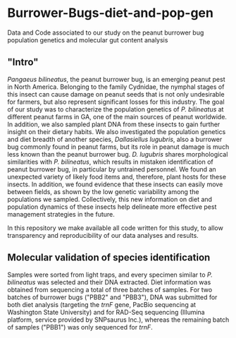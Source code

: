 # Burrower-Bugs-diet-and-pop-gen
 Data and Code associated to our study on the peanut burrower bug population genetics and molecular gut content analysis

## "Intro"
_Pangaeus_ _bilineatus_, the peanut burrower bug, is an emerging peanut pest in North America. Belonging to the family Cydnidae, the nymphal stages of this insect can cause damage on peanut seeds that is not only undesirable for farmers, but also represent significant losses for this industry. The goal of our study was to characterize the population genetics of _P._ _bilineatus_ at different peanut farms in GA, one of the main sources of peanut worldwide. In addition, we also sampled plant DNA from these insects to gain further insight on their dietary habits. We also investigated the population genetics and diet breadth of another species, _Dallasiellus_ _lugubris_, also a burrower bug commonly found in peanut farms, but its role in peanut damage is much less known than the peanut burrower bug. _D._ _lugubris_ shares morphological similarities with _P._ _bilineatus_, which results in mistaken identification of peanut burrower bug, in particular by untrained personnel. We found an unexpected variety of likely food items and, therefore, plant hosts for these insects. In addition, we found evidence that these insects can easily move between fields, as shown by the low genetic variability among the populations we sampled. Collectively, this new information on diet and population dynamics of these insects help delineate more effective pest management strategies in the future.

In this repository we make available all code written for this study, to allow transparency and reproducibility of our data analyses and results.

## Molecular validation of species identification
Samples were sorted from light traps, and every specimen similar to _P._ _bilineatus_ was selected and their DNA extracted. Diet information was obtained from sequencing a total of  three batches of samples. For two batches of burrower bugs ("PBB2" and "PBB3"), DNA was submitted for both diet analysis (targeting the _trnF_ gene, PacBio sequencing at Washington State University) and for RAD-Seq sequencing (Illumina platform, service provided by SNPsaurus Inc.), whereas the remaining batch of samples ("PBB1") was only sequenced for _trnF_.
